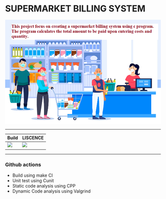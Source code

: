 # SUPERMARKET BILLING SYSTEM

![supermarket](https://github.com/malavika-m/helloworld/blob/30cdc3eee1d35f5fb3bc7020504d8778974e712d/pic_mini2.png)
<hr>

Build | LISCENCE
   ---|----
<img src="https://img.shields.io/badge/c%2Fc%2B%2B-passing-green">| <img src="https://img.shields.io/badge/LISCENCE-MIT-yellow">

<hr>

### Github actions

- Build using make CI
- Unit test using Cunit
- Static code analysis using CPP
- Dynamic Code analysis using Valgrind
